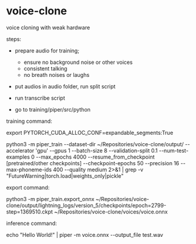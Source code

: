 # voice-clone
voice cloning with weak hardware

steps:

- prepare audio for training;
    - ensure no background noise or other voices
    - consistent talking
    - no breath noises or laughs

- put audios in audio folder, run split script

- run transcribe script

- go to training/piper/src/python

training command:

export PYTORCH_CUDA_ALLOC_CONF=expandable_segments:True

python3 -m piper_train     --dataset-dir ~/Repositories/voice-clone/output/     --accelerator 'gpu'     --gpus 1     --batch-size 8     --validation-split 0.1     --num-test-examples 0     --max_epochs 4000     --resume_from_checkpoint [pretrained/other checkpoints]     --checkpoint-epochs 50     --precision 16     --max-phoneme-ids 400     --quality medium 2>&1 | grep -v "FutureWarning\|torch.load\|weights_only\|pickle"

export command:

python3 -m piper_train.export_onnx     ~/Repositories/voice-clone/output/lightning_logs/version_5/checkpoints/epoch\=2799-step\=1369510.ckpt     ~/Repositories/voice-clone/voices/voice.onnx

inference command:

echo "Hello World!" | piper -m voice.onnx --output_file test.wav